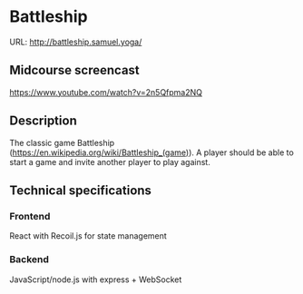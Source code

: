 # Battleship

URL: http://battleship.samuel.yoga/

## Midcourse screencast

https://www.youtube.com/watch?v=2n5Qfpma2NQ

## Description

The classic game Battleship (https://en.wikipedia.org/wiki/Battleship_(game)). A player should be able to start a game and invite another player to play against.

## Technical specifications

### Frontend

React with Recoil.js for state management

### Backend

JavaScript/node.js with express + WebSocket
